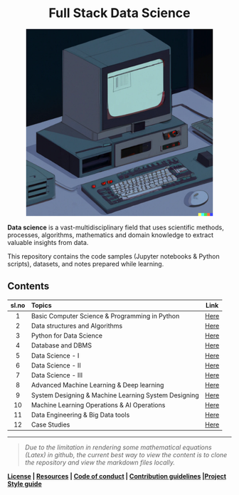 <h1 align="center">Full Stack Data Science</h1>

<p align="center">
    <a href="https://github.com/kannanjayachandran/Full-Stack-Data-Science"><img src="Logo.png" alt="Logo" height=420></a>
</p>

**Data science** is a vast-multidisciplinary field that uses scientific methods, processes, algorithms, mathematics and domain knowledge to extract valuable insights from data.

This repository contains the code samples (Jupyter notebooks & Python scripts), datasets, and notes prepared while learning.

## Contents

| sl.no | Topics                              |                               Link                                |
| :---: | :---------------------------------- | :---------------------------------------------------------------: |
|   1   | Basic Computer Science & Programming in Python | [Here](./01.%20Programming%20Fundamentals%20&%20Python/Readme.md) |
|   2   | Data structures and Algorithms | [Here](./02.%20Data%20Structures%20and%20Algorithms/Readme.md)   |
|   3   | Python for Data Science | [Here](./03.%20Python%20for%20Data%20Science/Readme.md) |
|   4   | Database and DBMS | [Here](./04.%20DBMS%20&%20Database%20Technologies/Readme.md) |
|   5   | Data Science - I | [Here](./05.%20Data_Science-I/Readme.md) |
|   6   | Data Science - II | [Here](./06.%20Data_Science-II/Readme.md) |
|   7   | Data Science - III | [Here](./07.%20Data_science-III/Readme.md)                 |
|   8   | Advanced Machine Learning  & Deep learning | [Here](./08.%20Adv%20Machine%20Learning%20&%20Deep%20Learning/Readme.md)               |
|   9   | System Designing & Machine Learning System Designing   |        [Here](./09.%20System%20Design%20&%20ML%20System%20Design/Readme.md)                       |
|  10   | Machine Learning Operations & AI Operations | [Here](./10.%20MlOps%20&%20AIOps/Readme.md) |
|  11   |Data Engineering & Big Data tools                    | [Here](./12.%20Data%20Engineering%20and%20Big%20Data%20tools/Readme.md)                 |
|  12   |  Case Studies  | [Here](./11.%20Case%20Studies/Readme.md)       |

---

> _Due to the limitation in rendering some mathematical equations (Latex) in github, the current best way to view the content is to clone the repository and view the markdown files locally._

**[License](LICENSE) | [Resources](Resources.md) | [Code of conduct](CODE_OF_CONDUCT.md) | [Contribution guidelines](CONTRIBUTING.md) |[Project Style guide](Style_Guide.md)**
